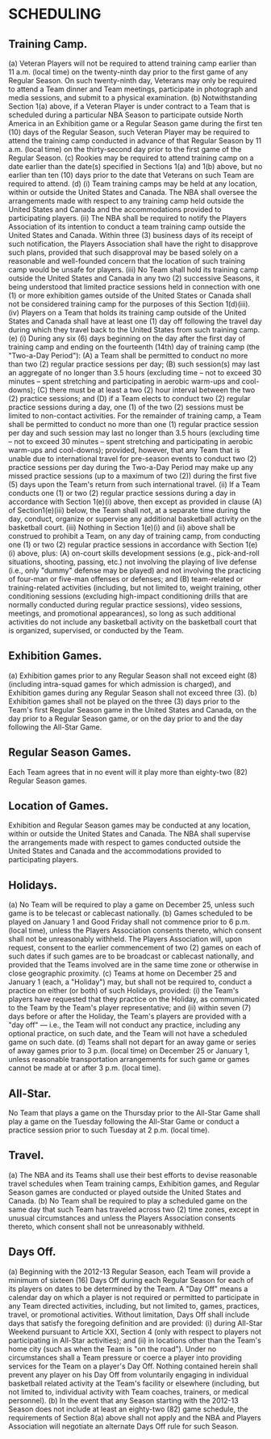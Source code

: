 # SCHEDULING

## Training Camp.

(a) Veteran Players will not be required to attend training camp earlier than 11 a.m. (local time) on the twenty-ninth day prior to the first game of any Regular Season. On such twenty-ninth day, Veterans may only be required to attend a Team dinner and Team meetings, participate in photograph and media sessions, and submit to a physical examination.
(b) Notwithstanding Section 1(a) above, if a Veteran Player is under contract to a Team that is scheduled during a particular NBA Season to participate outside North America in an Exhibition game or a Regular Season game during the first ten (10) days of the Regular Season, such Veteran Player may be required to attend the training camp conducted in advance of that Regular Season by 11 a.m. (local time) on the thirty-second day prior to the first game of the Regular Season.
(c) Rookies may be required to attend training camp on a date earlier than the date(s) specified in Sections 1(a) and 1(b) above, but no earlier than ten (10) days prior to the date that Veterans on such Team are required to attend.
(d) (i) Team training camps may be held at any location, within or outside the United States and Canada. The NBA shall oversee the arrangements made with respect to any training camp held outside the United States and Canada and the accommodations provided to participating players.
    (ii) The NBA shall be required to notify the Players Association of its intention to conduct a team training camp outside the United States and Canada. Within three (3) business days of its receipt of such notification, the Players Association shall have the right to disapprove such plans, provided that such disapproval may be based solely on a reasonable and well-founded concern that the location of such training camp would be unsafe for players.
    (iii) No Team shall hold its training camp outside the United States and Canada in any two (2) successive Seasons, it being understood that limited practice sessions held in connection with one (1) or more exhibition games outside of the United States or Canada shall not be considered training camp for the purposes of this Section 1(d)(iii).
    (iv) Players on a Team that holds its training camp outside of the United States and Canada shall have at least one (1) day off following the travel day during which they travel back to the United States from such training camp.
(e) (i) During any six (6) days beginning on the day after the first day of training camp and ending on the fourteenth (14th) day of training camp (the "Two-a-Day Period"): (A) a Team shall be permitted to conduct no more than two (2) regular practice sessions per day; (B) such session(s) may last an aggregate of no longer than 3.5 hours (excluding time – not to exceed 30 minutes – spent stretching and participating in aerobic warm-ups and cool-downs); (C) there must be at least a two (2) hour interval between the two (2) practice sessions; and (D) if a Team elects to conduct two (2) regular practice sessions during a day, one (1) of the two (2) sessions must be limited to non-contact activities. For the remainder of training camp, a Team shall be permitted to conduct no more than one (1) regular practice session per day and such session may last no longer than 3.5 hours (excluding time – not to exceed 30 minutes – spent stretching and participating in aerobic warm-ups and cool-downs); provided, however, that any Team that is unable due to international travel for pre-season events to conduct two (2) practice sessions per day during the Two-a-Day Period may make up any missed practice sessions (up to a maximum of two (2)) during the first five (5) days upon the Team's return from such international travel.
    (ii) If a Team conducts one (1) or two (2) regular practice sessions during a day in accordance with Section 1(e)(i) above, then except as provided in clause (A) of Section1(e)(iii) below, the Team shall not, at a separate time during the day, conduct, organize or supervise any additional basketball activity on the basketball court.
    (iii) Nothing in Section 1(e)(i) and (ii) above shall be construed to prohibit a Team, on any day of training camp, from conducting one (1) or two (2) regular practice sessions in accordance with Section 1(e)(i) above, plus:
          (A) on-court skills development sessions (e.g., pick-and-roll situations, shooting, passing, etc.) not involving the playing of live defense (i.e., only "dummy" defense may be played) and not involving the practicing of four-man or five-man offenses or defenses; and
          (B) team-related or training-related activities (including, but not limited to, weight training, other conditioning sessions (excluding high-impact conditioning drills that are normally conducted during regular practice sessions), video sessions, meetings, and promotional appearances), so long as such additional activities do not include any basketball activity on the basketball court that is organized, supervised, or conducted by the Team.

## Exhibition Games.

(a) Exhibition games prior to any Regular Season shall not exceed eight (8) (including intra-squad games for which admission is charged), and Exhibition games during any Regular Season shall not exceed three (3).
(b) Exhibition games shall not be played on the three (3) days prior to the Team's first Regular Season game in the United States and Canada, on the day prior to a Regular Season game, or on the day prior to and the day following the All-Star Game.

## Regular Season Games.

Each Team agrees that in no event will it play more than eighty-two (82) Regular Season games.

## Location of Games.

Exhibition and Regular Season games may be conducted at any location, within or outside the United States and Canada. The NBA shall supervise the arrangements made with respect to games conducted outside the United States and Canada and the accommodations provided to participating players.

## Holidays.

(a) No Team will be required to play a game on December 25, unless such game is to be telecast or cablecast nationally.
(b) Games scheduled to be played on January 1 and Good Friday shall not commence prior to 6 p.m. (local time), unless the Players Association consents thereto, which consent shall not be unreasonably withheld. The Players Association will, upon request, consent to the earlier commencement of two (2) games on each of such dates if such games are to be broadcast or cablecast nationally, and provided that the Teams involved are in the same time zone or otherwise in close geographic proximity.
(c) Teams at home on December 25 and January 1 (each, a "Holiday") may, but shall not be required to, conduct a practice on either (or both) of such Holidays, provided: (i) the Team's players have requested that they practice on the Holiday, as communicated to the Team by the Team's player representative; and (ii) within seven (7) days before or after the Holiday, the Team's players are provided with a "day off" — i.e., the Team will not conduct any practice, including any optional practice, on such date, and the Team will not have a scheduled game on such date.
(d) Teams shall not depart for an away game or series of away games prior to 3 p.m. (local time) on December 25 or January 1, unless reasonable transportation arrangements for such game or games cannot be made at or after 3 p.m. (local time).

## All-Star.

No Team that plays a game on the Thursday prior to the All-Star Game shall play a game on the Tuesday following the All-Star Game or conduct a practice session prior to such Tuesday at 2 p.m. (local time).

## Travel.

(a) The NBA and its Teams shall use their best efforts to devise reasonable travel schedules when Team training camps, Exhibition games, and Regular Season games are conducted or played outside the United States and Canada.
(b) No Team shall be required to play a scheduled game on the same day that such Team has traveled across two (2) time zones, except in unusual circumstances and unless the Players Association consents thereto, which consent shall not be unreasonably withheld.

## Days Off.

(a) Beginning with the 2012-13 Regular Season, each Team will provide a minimum of sixteen (16) Days Off during each Regular Season for each of its players on dates to be determined by the Team. A "Day Off" means a calendar day on which a player is not required or permitted to participate in any Team directed activities, including, but not limited to, games, practices, travel, or promotional activities. Without limitation, Days Off shall include days that satisfy the foregoing definition and are provided: (i) during All-Star Weekend pursuant to Article XXI, Section 4 (only with respect to players not participating in All-Star activities); and (ii) in locations other than the Team's home city (such as when the Team is "on the road"). Under no circumstances shall a Team pressure or coerce a player into providing services for the Team on a player's Day Off. Nothing contained herein shall prevent any player on his Day Off from voluntarily engaging in individual basketball related activity at the Team's facility or elsewhere (including, but not limited to, individual activity with Team coaches, trainers, or medical personnel).
(b) In the event that any Season starting with the 2012-13 Season does not include at least an eighty-two (82) game schedule, the requirements of Section 8(a) above shall not apply and the NBA and Players Association will negotiate an alternate Days Off rule for such Season.

